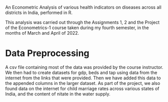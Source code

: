 An Econometric Analysis of various health indicators on diseases across all districts in India, performed in R.

This analysis was carried out through the Assignments 1, 2 and the Project of the Econometrics-1 course taken during my fourth semester, in the months of March and April of 2022.

# Data Preprocessing

A csv file containing most of the data was provided by the course instructor. We then had to create datasets for gdp, beds and tap using data from the internet from the links that were provided. Then we have added this data to the appended columns in the larger dataset.
As part of the project, we also found data on the internet for child marriage rates across various states of India, and the content of nitate in the water supply.
